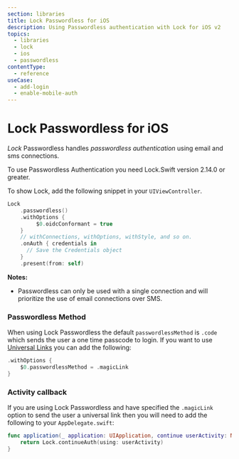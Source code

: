 ```yaml
---
section: libraries
title: Lock Passwordless for iOS
description: Using Passwordless authentication with Lock for iOS v2
topics:
  - libraries
  - lock
  - ios
  - passwordless
contentType:
  - reference
useCase:
  - add-login
  - enable-mobile-auth
---
```

# Lock Passwordless for iOS

<dfn data-key="lock">Lock</dfn> Passwordless handles <dfn data-key="passwordless">passwordless authentication</dfn> using email and sms connections.

To use Passwordless Authentication you need Lock.Swift version 2.14.0 or greater.

To show Lock, add the following snippet in your `UIViewController`.

```swift
Lock
    .passwordless()
    .withOptions {
         $0.oidcConformant = true
    }
    // withConnections, withOptions, withStyle, and so on.
    .onAuth { credentials in
      // Save the Credentials object
    }
    .present(from: self)
```

**Notes:**

- Passwordless can only be used with a single connection and will prioritize the use of email connections over SMS.

### Passwordless Method

When using Lock Passwordless the default `passwordlessMethod` is `.code` which sends the user a one time passcode to login. If you want to use [Universal Links](/dashboard/guides/applications/enable-universal-links) you can add the following:

```swift
.withOptions {
    $0.passwordlessMethod = .magicLink
}
```

### Activity callback

If you are using Lock Passwordless and have specified the `.magicLink` option to send the user a universal link then you will need to add the following to your `AppDelegate.swift`:

```swift
func application(_ application: UIApplication, continue userActivity: NSUserActivity, restorationHandler: @escaping ([Any]?) -> Void) -> Bool {
    return Lock.continueAuth(using: userActivity)
}
```
